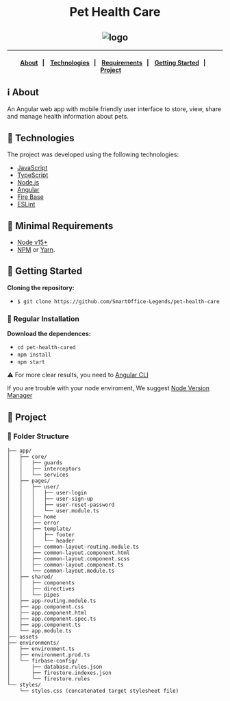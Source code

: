<h1 align="center"> 
Pet Health Care
</h1>
<h2 align="center">
  <img alt="logo" src="https://encrypted-tbn0.gstatic.com/images?q=tbn:ANd9GcQR0OQfdQDm1AhDwkY1NUHCpPG3pNZ4zYHPUtuW3pCovFnpm8173qoppS-Cmit15KjwFSs&usqp=CAU" />
</h2>

---

<h4 align="center">
  <a href="#information_source-about">About</a>&nbsp;&nbsp;&nbsp;|&nbsp;&nbsp;&nbsp;
  <a href="#rocket-technologies">Technologies</a>&nbsp;&nbsp;&nbsp;|&nbsp;&nbsp;&nbsp;
  <a href="#seedling-minimal-requirements">Requirements</a>&nbsp;&nbsp;&nbsp;|&nbsp;&nbsp;&nbsp;
  <a href="#beginner-getting-started">Getting Started</a>&nbsp;&nbsp;&nbsp;|&nbsp;&nbsp;&nbsp;
    <a href="#beginner-getting-started">Project</a>&nbsp;&nbsp;&nbsp;&nbsp;&nbsp;&nbsp;
</h4>

## :information_source: About
An Angular web app with mobile friendly user interface to store, view, share and manage health information about pets.


## :rocket: Technologies

The project was developed using the following technologies:

- [JavaScript](https://www.javascript.com/)
- [TypeScript](https://www.typescriptlang.org/) 
- [Node.js](https://nodejs.org/)
- [Angular](https://angular.io/)
- [Fire Base](https://www.mongodb.com/)
- [ESLint](https://eslint.org/)

## :seedling: Minimal Requirements

- [Node v15+](https://nodejs.org/en/docs/)
- [NPM](https://www.npmjs.com/) or [Yarn](https://classic.yarnpkg.com/en/docs/).

## :beginner: Getting Started

<b>Cloning the repository:</b>

- `$ git clone https://github.com/SmartOffice-Legends/pet-health-care`

### :link: Regular Installation

<b>Download the dependences: </b>
- `cd pet-health-cared`
- `npm install`
- `npm start `

:warning: For more clear results, you need to [Angular CLI](https://angular.io/)

If you are trouble with your node enviroment, We suggest [Node Version Manager](https://github.com/nvm-sh/nvm)


## :paperclip: Project

### :open_file_folder: Folder Structure

    ├── app/
    │   ├── core/
    │   │   ├── guards
    │   │   ├── interceptors
    │   │   └── services
    │   ├── pages/
    │   │   ├── user/
    │   │   │   ├── user-login
    │   │   │   ├── user-sign-up
    │   │   │   ├── user-reset-password
    │   │   │   └── user.module.ts
    │   │   ├── home
    │   │   ├── error
    │   │   ├── template/
    │   │   │   ├── footer
    │   │   │   └── header
    │   │   ├── common-layout-routing.module.ts
    │   │   ├── common-layout.component.html
    │   │   ├── common-layout.component.scss
    │   │   ├── common-layout.component.ts
    │   │   └── common-layout.module.ts
    │   ├── shared/
    │   │   ├── components
    │   │   ├── directives
    │   │   └── pipes
    │   ├── app-routing.module.ts
    │   ├── app.component.css
    │   ├── app.component.html
    │   ├── app.component.spec.ts
    │   ├── app.component.ts
    │   └── app.module.ts
    ├── assets
    ├── environments/
    │   ├── environment.ts
    │   ├── environment.prod.ts
    │   └── firbase-config/
    │       ├── database.rules.json
    │       ├── firestore.indexes.json
    │       └── firestore.rules
    └── styles/
        └── styles.css (concatenated target stylesheet file)
